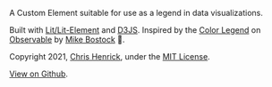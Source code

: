 A Custom Element suitable for use as a legend in data visualizations.  

Built with [Lit/Lit-Element](#) and [D3JS](#). Inspired by the [Color Legend](https://observablehq.com/@d3/color-legend) on [Observable](https://observablehq.com) by [Mike Bostock](https://observablehq.com/@mbostock) 🙏.

Copyright 2021, [Chris Henrick](https://clhenrick.io/), under the [MIT License](https://github.com/clhenrick/color-legend-element/blob/main/LICENSE).

[View on Github](https://github.com/clhenrick/color-legend-element).